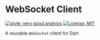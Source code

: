 # WebSocket Client

[![style: very good analysis][very_good_analysis_badge]][very_good_analysis_link]
[![License: MIT][license_badge]][license_link]

A reusable `WebSocket` client for Dart.

[license_badge]: https://img.shields.io/badge/license-MIT-blue.svg
[license_link]: https://opensource.org/licenses/MIT
[very_good_analysis_badge]: https://img.shields.io/badge/style-very_good_analysis-B22C89.svg
[very_good_analysis_link]: https://pub.dev/packages/very_good_analysis
